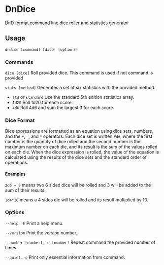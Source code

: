 # DnDice
DnD format command line dice roller and statistics generator



## Usage

	dndice [command] [dice] [options]

### Commands
`dice [dice]` Roll provided dice. This command is used if not command is provided

`stats [method]` Generates a set of six statistics with the provided method.

- `std` or `standard` Use the standard 5th edition statistics array.
- `1d20` Roll 1d20 for each score.
- `4d6` Roll 4d6 and sum the largest 3 for each score.


### Dice Format
Dice expressions are formatted as an equation using dice sets, numbers, and the `+`, `-`, and `*` operators. Each dice set is written `#d#`, where the first number is the quantity of dice rolled and the second number is the maximum number on each die, and its result is the sum of the values rolled on each die. When the dice expression is rolled, the value of the equation is calculated using the results of the dice sets and the standard order of operations.

#### Examples
`2d6 + 3` means two 6 sided dice will be rolled and 3 will be added to the sum of their results.

`1d4*10` means a 4 sides die will be rolled and its result multiplied by 10.


### Options
`--help`, `-h` Print a help menu.

`--version` Print the version number.

`--number [number]`, `-n [number]` Repeat command the provided number of times.

`--quiet`, `-q` Print only essential information from command.

